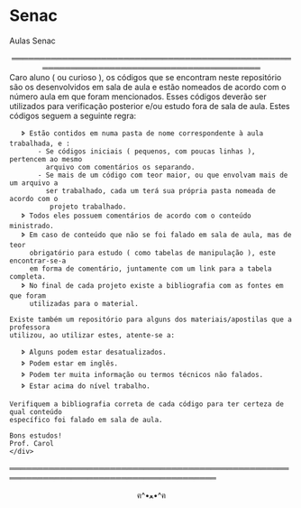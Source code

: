# Senac
Aulas Senac

<div align="center"> 
    ═════════════════════════════════════════════════════════════════════════════════════════   
    <div align="left">
    Caro aluno ( ou curioso ),                                                              
    os códigos que se encontram neste repositório são os desenvolvidos em sala de aula e    
    estão nomeados de acordo com o número aula em que foram mencionados.                    
    Esses códigos deverão ser utilizados para verificação posterior e/ou estudo fora de     
    sala de aula. Estes códigos seguem a seguinte regra:                                    
                                                                                            
       🢖 Estão contidos em numa pasta de nome correspondente à aula trabalhada, e :         
           - Se códigos iniciais ( pequenos, com poucas linhas ), pertencem ao mesmo        
             arquivo com comentários os separando.                                          
           - Se mais de um código com teor maior, ou que envolvam mais de um arquivo a      
             ser trabalhado, cada um terá sua própria pasta nomeada de acordo com o         
              projeto trabalhado.                                                           
       🢖 Todos eles possuem comentários de acordo com o conteúdo ministrado.                
       🢖 Em caso de conteúdo que não se foi falado em sala de aula, mas de teor             
         obrigatório para estudo ( como tabelas de manipulação ), este encontrar-se-a       
         em forma de comentário, juntamente com um link para a tabela completa.             
       🢖 No final de cada projeto existe a bibliografia com as fontes em que foram          
         utilizadas para o material.                                                        
                                                                                            
    Existe também um repositório para alguns dos materiais/apostilas que a professora       
    utilizou, ao utilizar estes, atente-se a:                                               
                                                                                            
       🢖 Alguns podem estar desatualizados.                                                 
       🢖 Podem estar em inglês.                                                             
       🢖 Podem ter muita informação ou termos técnicos não falados.                         
       🢖 Estar acima do nível trabalho.                                                     
                                                                                            
    Verifiquem a bibliografia correta de cada código para ter certeza de qual conteúdo      
    específico foi falado em sala de aula.                                                  
                                                                                            
    Bons estudos!                                                                           
    Prof. Carol                                                                             
    </div>
═══════════════════════════════════════════════════════════════════════════════════════     
</div>












ฅ^•ﻌ•^ฅ
